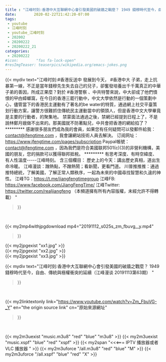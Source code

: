 ```yaml
---
title : "江峰时刻:香港中大互聯網中心會引發美國的破牆之戰麼？ 1949 錢穆時代至今，自由、傳統與極權衝突的延續（江峰漫谈 20191113第63期） "
date:        2020-02-22T21:42:20-07:00
tags:
 - youtube
 - 江峰时刻
 - youtube_江峰时刻
 - 202002
 - 20200222
 - 20200222_21
categories:
 - 20200222
#icon:        "fas fa-lock-open"
#resImgTeaser: teaserpics/wikipedia.org/emacs-jokes.png
---
```


{{< mydiv text="江峰时刻:#香港反送中 發展到今天， #香港中大 子弟，走上抗暴第一線，不正是當年錢穆先生失去自己的兒子，卻奮發培養出千千萬真正的中華子弟的善因，所成正果麼？對於 #香港警察 、中共特警來說，中大卻成了他們憤恨的曱甴蟑螂窩，在今日的香港三罷行動中，中文大學依然是行動的一個策劃中心，儘管當下的香港民主運動有了著名的be water的特質，通過網上社交平臺策划行動方案，讓警方很難抓住傳統民主運動當中的領頭人，但是香港中文大學畢竟是主要的行動者，的聚集地。 禁蒙面法通過之後，禁網已經提到日程上了，不是說林鄭月娥做不出來的。那美國就不防著點兒，中共會把香港的網給掐了？     ********* 感謝很多朋友們成為我的會員，如果您有任何疑問可以發郵件給我：contact@jfengtime.com ，我會讓網站技術人員去解決。 订阅网址：https://www.jfengtime.com/pages/subscription Paypal帳號：contact@jfengtime.com ，因為我們是符合美國联邦501(c)(3)的非營利機構，美國的朋友，您的捐款可以獲得聯邦抵稅。     ********* 有思考深度、有時空緯度、有人性溫度-----江峰時刻。 含三個欄目： 歷史上的今天：講出歷史真相，道出生命冷暖。 江峰漫談：蹭熱點，不蹭熱鬧；看新聞，更看門道。 川普推推推：通過推特總統，了解美國，了解正常人類秩序，一起為未來的中國尋找智慧和久違的神性。  江峰TG：https://t.me/jiangfengtimegroup 江峰FB: https://www.facebook.com/JiangFengTime/ 江峰Twitter: https://twitter.com/realjiangfeng （本頻道擁有所有內容版權，未經允許不得轉載） "
>}}
<br>


{{< my2mp4withjpgdownload mp4="20191112_s025s_zm_fbuvg__y.mp4"
>}}

{{< my2jpgexist "xx1.jpg" >}}<br>
{{< my2jpgexist "xx2.jpg" >}}<br>
{{< my2jpgexist "xx3.jpg" >}}<br>



{{< mydiv text="江峰时刻:香港中大互聯網中心會引發美國的破牆之戰麼？ 1949 錢穆時代至今，自由、傳統與極權衝突的延續（江峰漫谈 20191113第63期） "
>}}
<br>

{{< my2linktextonly link="https://www.youtube.com/watch?v=Zm_FbuVG-_Y"
en="the origin source link" cn="原始來源網址"
>}}


<br>

{{< my2m3uexist "music.m3u8" "red"  "blue" "m3u8" >}} {{< my2m3uexist "music.xspf" "blue" "red"  "xspf" >}} {{< my2span "<<<=== IPTV 播放器或者 VLC 播放器 " >}} {{< my2m3uforce "/all.m3u8" "red"  "blue" "M" >}} {{< my2m3uforce "/all.xspf" "blue" "red"  "X" >}} 
